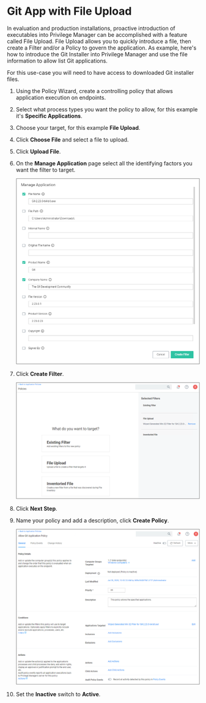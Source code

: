 [title]: # (Git App with File Upload)
[tags]: # (allow list)
[priority]: # (2)
# Git App with File Upload

In evaluation and production installations, proactive introduction of executables into Privilege Manager can be accomplished with a feature called File Upload.  File Upload allows you to quickly introduce a file, then create a Filter and/or a Policy to govern the application. As example, here's how to introduce the Git Installer into Privilege Manager and use the file information to allow list Git applications.

For this use-case you will need to have access to downloaded Git installer files.

1. Using the Policy Wizard, create a controlling policy that allows application execution on endpoints.
1. Select what process types you want the policy to allow, for this example it's __Specific Applications__.
1. Choose your target, for this example __File Upload__.
1. Click __Choose File__ and select a file to upload.
1. Click __Upload File__.
1. On the __Manage Application__ page select all the identifying factors you want the filter to target.

   ![manage app](images/manage-app.png "Details to be targeted by filter")
1. Click __Create Filter__.

   ![filter details](images/file-details.png "Filter added to Wizard target page")
1. Click __Next Step__.
1. Name your policy and add a description, click __Create Policy__.

   ![policy](images/policy.png "Allow Git application policy")
1. Set the __Inactive__ switch to __Active__.
